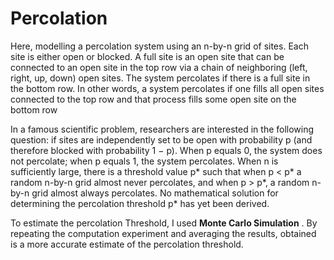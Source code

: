 # Percolation

Here, modelling a percolation system using an n-by-n grid of sites. Each site is either open or blocked. A full site is an open site that can be connected to an open site in the top row via a chain of neighboring (left, right, up, down) open sites. The system percolates if there is a full site in the bottom row. In other words, a system percolates if one fills all open sites connected to the top row and that process fills some open site on the bottom row

In a famous scientific problem, researchers are interested in the following question: if sites are independently set to be open with probability p (and therefore blocked with probability 1 − p). When p equals 0, the system does not percolate; when p equals 1, the system percolates. When n is sufficiently large, there is a threshold value p* such that when p < p* a random n-by-n grid almost never percolates, and when p > p*, a random n-by-n grid almost always percolates. No mathematical solution for determining the percolation threshold p* has yet been derived.

To estimate the percolation Threshold, I used **Monte Carlo Simulation** . By repeating the computation experiment and averaging the results, obtained is a more accurate estimate of the percolation threshold. 
